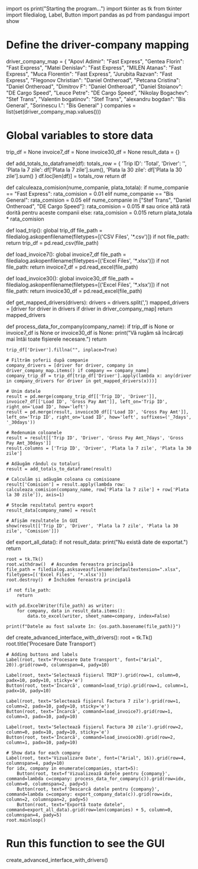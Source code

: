 import os
print("Starting the program...")
import tkinter as tk
from tkinter import filedialog, Label, Button
import pandas as pd
from pandasgui import show

# Define the driver-company mapping
driver_company_map = {
    "Apovl Adimir": "Fast Express",
    "Gentea Florin": "Fast Express",
    "Matei Denislav": "Fast Express",
    "MILEN Atanas": "Fast Express",
    "Muca Florentin": "Fast Express",
    "Jurubita Razvan": "Fast Express",
    "Flegonov Christian": "Daniel Ontheroad",
    "Petcana Cristina": "Daniel Ontheroad",
    "Dimitrov F": "Daniel Ontheroad",
    "Daniel Stoianov": "DE Cargo Speed",
    "Leuce Petre": "DE Cargo Speed",
    "Nikolay Bogachev": "Stef Trans",
    "Valentin bogatinov": "Stef Trans",
    "alexandru bogdan": "Bis General",
    "Sorinescu I.": "Bis General"
}
companies = list(set(driver_company_map.values()))

# Global variables to store data
trip_df = None
invoice7_df = None
invoice30_df = None
result_data = {}


def add_totals_to_dataframe(df):
    totals_row = {
        'Trip ID': 'Total',
        'Driver': '',
        'Plata la 7 zile': df['Plata la 7 zile'].sum(),
        'Plata la 30 zile': df['Plata la 30 zile'].sum()
    }
    df.loc[len(df)] = totals_row
    return df

def calculeaza_comision(nume_companie, plata_totala):
    if nume_companie == "Fast Express":
        rata_comision = 0.01
    elif nume_companie == "Bis General":
        rata_comision = 0.05
    elif nume_companie in ["Stef Trans", "Daniel Ontheroad", "DE Cargo Speed"]:
        rata_comision = 0.015  # sau orice altă rată dorită pentru aceste companii
    else:
        rata_comision = 0.015
    return plata_totala * rata_comision 

def load_trip():
    global trip_df
    file_path = filedialog.askopenfilename(filetypes=[('CSV Files', '*.csv')])
    if not file_path:
        return
    trip_df = pd.read_csv(file_path)


def load_invoice7():
    global invoice7_df
    file_path = filedialog.askopenfilename(filetypes=[('Excel Files', '*.xlsx')])
    if not file_path:
        return
    invoice7_df = pd.read_excel(file_path)


def load_invoice30():
    global invoice30_df
    file_path = filedialog.askopenfilename(filetypes=[('Excel Files', '*.xlsx')])
    if not file_path:
        return
    invoice30_df = pd.read_excel(file_path)


def get_mapped_drivers(drivers):
    drivers = drivers.split(',')
    mapped_drivers = [driver for driver in drivers if driver in driver_company_map]
    return mapped_drivers


def process_data_for_company(company_name):
    if trip_df is None or invoice7_df is None or invoice30_df is None:
        print("Vă rugăm să încărcați mai întâi toate fișierele necesare.")
        return

    trip_df['Driver'].fillna("", inplace=True)

    # Filtrăm șoferii după companie
    company_drivers = [driver for driver, company in driver_company_map.items() if company == company_name]
    company_trip_df = trip_df[trip_df['Driver'].apply(lambda x: any(driver in company_drivers for driver in get_mapped_drivers(x)))]

    # Unim datele
    result = pd.merge(company_trip_df[['Trip ID', 'Driver']], invoice7_df[['Load ID', 'Gross Pay Amt']], left_on='Trip ID', right_on='Load ID', how='left')
    result = pd.merge(result, invoice30_df[['Load ID', 'Gross Pay Amt']], left_on='Trip ID', right_on='Load ID', how='left', suffixes=('_7days', '_30days'))

    # Redenumim coloanele
    result = result[['Trip ID', 'Driver', 'Gross Pay Amt_7days', 'Gross Pay Amt_30days']]
    result.columns = ['Trip ID', 'Driver', 'Plata la 7 zile', 'Plata la 30 zile']

    # Adăugăm rândul cu totaluri
    result = add_totals_to_dataframe(result)

    # Calculăm și adăugăm coloana cu comisioane
    result['Comision'] = result.apply(lambda row: calculeaza_comision(company_name, row['Plata la 7 zile'] + row['Plata la 30 zile']), axis=1)

    # Stocăm rezultatul pentru export
    result_data[company_name] = result

    # Afișăm rezultatele în GUI
    show(result[['Trip ID', 'Driver', 'Plata la 7 zile', 'Plata la 30 zile', 'Comision']])

def export_all_data():
    if not result_data:
        print("Nu există date de exportat.")
        return

    root = tk.Tk()
    root.withdraw()  # Ascundem fereastra principală
    file_path = filedialog.asksaveasfilename(defaultextension=".xlsx", filetypes=[('Excel Files', '*.xlsx')])
    root.destroy()  # Închidem fereastra principală
    
    if not file_path:
        return

    with pd.ExcelWriter(file_path) as writer:
        for company, data in result_data.items():
            data.to_excel(writer, sheet_name=company, index=False)

    print(f"Datele au fost salvate în: {os.path.basename(file_path)}")

def create_advanced_interface_with_drivers():
    root = tk.Tk()
    root.title('Procesare Date Transport')

    # Adding buttons and labels
    Label(root, text='Procesare Date Transport', font=("Arial", 20)).grid(row=0, columnspan=4, pady=10)

    Label(root, text='Selectează fișierul TRIP').grid(row=1, column=0, padx=10, pady=10, sticky='e')
    Button(root, text='Încarcă', command=load_trip).grid(row=1, column=1, padx=10, pady=10)

    Label(root, text='Selectează fișierul Factura 7 zile').grid(row=1, column=2, padx=10, pady=10, sticky='e')
    Button(root, text='Încarcă', command=load_invoice7).grid(row=1, column=3, padx=10, pady=10)

    Label(root, text='Selectează fișierul Factura 30 zile').grid(row=2, column=0, padx=10, pady=10, sticky='e')
    Button(root, text='Încarcă', command=load_invoice30).grid(row=2, column=1, padx=10, pady=10)

    # Show data for each company
    Label(root, text='Vizualizare Date', font=("Arial", 16)).grid(row=4, columnspan=4, pady=10)
    for idx, company in enumerate(companies, start=5):
        Button(root, text=f'Vizualizează datele pentru {company}', command=lambda c=company: process_data_for_company(c)).grid(row=idx, column=0, columnspan=2, pady=5)
        Button(root, text=f'Descarcă datele pentru {company}', command=lambda c=company: export_company_data(c)).grid(row=idx, column=2, columnspan=2, pady=5)
        Button(root, text="Exportă toate datele", command=export_all_data).grid(row=len(companies) + 5, column=0, columnspan=4, pady=5)
    root.mainloop()


# Run this function to see the GUI
create_advanced_interface_with_drivers()
